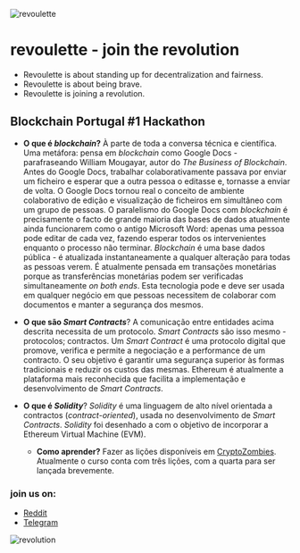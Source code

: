 ![revoulette](https://lewisfreitas.github.io/revoulette/revoulette.png)

# revoulette - join the revolution
* Revoulette is about standing up for decentralization and fairness.
* Revoulette is about being brave. 
* Revoulette is joining a revolution. 

## Blockchain Portugal #1 Hackathon

* **O que é *blockchain*?**
À parte de toda a conversa técnica e científica. Uma metáfora: pensa em *blockchain* como 
Google Docs - parafraseando William Mougayar, autor do *The Business of Blockchain*. Antes do Google Docs, trabalhar 
colaborativamente
passava por enviar um ficheiro e esperar que a outra pessoa o editasse e, tornasse a enviar de volta.
O Google Docs tornou real o conceito de ambiente colaborativo de edição e visualização de ficheiros em simultâneo com 
um grupo de pessoas.
O paralelismo do Google Docs com *blockchain* é precisamente o facto de grande maioria das bases de dados atualmente ainda 
funcionarem como o antigo Microsoft Word: apenas uma pessoa pode editar de cada vez, fazendo esperar todos os intervenientes
enquanto o processo não terminar. *Blockchain* é uma base dados pública - é atualizada instantaneamente a qualquer alteração 
para todas as pessoas verem.
É atualmente pensada em transações monetárias porque as transferências monetárias podem ser verificadas simultaneamente 
*on both ends*. Esta tecnologia pode e deve ser usada em qualquer negócio em que pessoas necessitem de colaborar com documentos
e manter a segurança dos mesmos.

* **O que são *Smart Contracts***?
A comunicação entre entidades acima descrita necessita de um protocolo. *Smart Contracts* são isso mesmo - protocolos; contractos.
Um *Smart Contract* é uma protocolo digital que promove, verifica e permite a negociação e a performance de um contracto.
O seu objetivo é garantir uma segurança superior às formas tradicionais e reduzir os custos das mesmas.
Ethereum é atualmente a plataforma mais reconhecida que facilita a implementação e desenvolvimento de *Smart Contracts*.

* **O que é *Solidity***?
*Solidity* é uma linguagem de alto nível orientada a contractos (*contract-oriented*), usada no desenvolvimento de *Smart Contracts*.
*Solidity* foi desenhado a com o objetivo de incorporar a Ethereum Virtual Machine (EVM).
  * **Como aprender?** Fazer as lições disponíveis em [CryptoZombies](https://cryptozombies.io/en/course/). Atualmente o 
  curso conta com três lições, com a quarta para ser lançada brevemente.

### join us on:
* [Reddit](https://reddit.com/r/blockchainportugal)
* [Telegram](https://t.me/joinchat/Hw3PHUlAhETzgTY1cwOdeA)

![revolution](https://lewisfreitas.github.io/revoulette/revolution.png)
